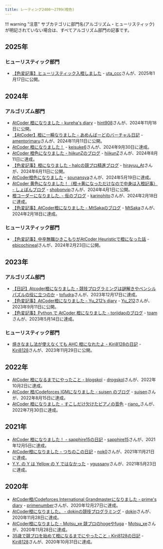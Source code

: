 ```yaml
---
title: レーティング2400〜2799(橙色)
---
```


!!! warning "注意"
    サブカテゴリに部門名(アルゴリズム・ヒューリスティック)が明記されていない場合は、すべてアルゴリズム部門の記事です。

## 2025年

### ヒューリスティック部門

- [【色変記事】ヒューリスティック入橙しました](https://utac.hateblo.jp/entry/2025/01/17/231729) - [uta_ccc](https://atcoder.jp/users/uta_ccc)さんが、2025年1月17日に公開。

## 2024年

### アルゴリズム部門

- [AtCoder 橙になりました - kureha's diary](https://kureha908.hatenablog.com/entry/2024/11/18/154518) - [hint908](https://atcoder.jp/users/hint908)さんが、2024年11月18日に公開。
- [【AtCoder】橙に一瞬なりました - あめんばーどのバーチャル日記](https://amentorimaru.hatenablog.com/entry/2024/11/11/221155) - [amentorimaru](https://atcoder.jp/users/amentorimaru)さんが、2024年11月11日に公開。
- [AtCoder 橙になりました！](https://note.com/keisuke6/n/n20f37585d93b) - [keisuke6](https://atcoder.jp/users/keisuke6)さんが、2024年9月30日に達成。
- [AtCoder 橙色になりました - hiikunZのブログ](https://hiikunz.hatenablog.com/entry/achieve-orange) - [hiikunZ](https://atcoder.jp/users/hiikunZ)さんが、2024年8月11日に達成。
- [【色変記事】橙になりました - halcの競プロ精進ブログ](https://halc-kyopro.hatenablog.com/entry/2024/06/11/203504) - [hirayuu_At](https://atcoder.jp/users/hirayuu_At)さんが、2024年6月11日に公開。
- [AtCoder橙色になりました](https://qiita.com/sounansya/items/ff20b4e25f2f2316bffe) - [sounansya](https://atcoder.jp/users/sounansya)さんが、2024年5月19日に達成。
- [AtCoder 黄色になりました！（橙→黄になっただけなので中身は入橙記事） - しょぼんブログ](https://shobon2019.hatenablog.com/entry/2024/04/01/103336) - [shobonvip](https://atcoder.jp/users/shobonvip)さんが、2024年4月1日に公開。
- [橙コーダーになりました. - 仮のブログ](https://karinohito.hatenablog.com/entry/2024/02/19/080635) - [karinohito](https://atcoder.jp/users/karinohito)さんが、2024年2月18日に達成。
- [【色変記事】AtCoder橙になりました - MtSakaのブログ](https://mt-saka.hatenablog.com/entry/2024/02/19/161655) - [MtSaka](https://atcoder.jp/users/MtSaka)さんが、2024年2月18日に達成。

### ヒューリスティック部門

- [【色変記事】中卒無職ひきこもりがAtCoder Heuristicで橙になった話](https://ebicochineal.blogspot.com/2024/02/atcoder-heuristic.html) - [ebicochineal](https://atcoder.jp/users/ebicochineal)さんが、2024年2月23日に公開。

## 2023年

### アルゴリズム部門

- [【日記】Atcoder橙になりました・競技プログラミングは謎解きやペンシルパズルの役に立つのか](https://note.com/tofu_dra/n/n3d580cb31495) - [tofudra](https://atcoder.jp/users/tofudra)さんが、2023年12月17日に達成。
- [【色変記事】AtCoder橙になりました - Yu_212’s diary](https://yu212.hatenablog.com/entry/2023/09/11/025001) - [Yu_212](https://atcoder.jp/users/Yu_212)さんが、2023年9月11日に公開。
- [【色変記事】Python で AtCoder 橙になりました - toriidaoのブログ](https://toriidao.hateblo.jp/entry/2023/05/31/210009) - [toam](https://atcoder.jp/users/toam)さんが、2023年5月14日に達成。

### ヒューリスティック部門

- [焼きなまし法が使えなくても AHC 橙になれたよ - Kiri8128の日記](https://kiri8128.hatenablog.com/entry/2023/11/29/024335) - [Kiri8128](https://atcoder.jp/users/kiri8128)さんが、2023年11月29日に公開。

## 2022年

- [AtCoder 橙になるまでにやったこと - blogskol](https://drogskol.hatenablog.com/entry/2022/10/02/233656) - [drogskol](https://atcoder.jp/users/drogskol)さんが、2022年10月2日に達成。
- [AtCoder 橙/Codeforces IGMになりました - suisen のブログ](https://suisen-kyopro.hatenablog.com/entry/2022/08/20/194813) - [suisen](https://atcoder.jp/users/suisen)さんが、2022年8月15日に達成。
- [AtCoder 橙になりました - すこしだけ欠けたピアノの音色](https://seashellpink-frostywhite.hatenablog.com/entry/2022/07/31/180610) - [riano_](https://atcoder.jp/users/riano_)さんが、2022年7月30日に達成。

## 2021年

- [AtCoder 橙になりました！ - sapphire15の日記](https://sapphire15.hatenablog.com/entry/2021/12/10/234546) - [sapphire15](https://atcoder.jp/users/sapphire15)さんが、2021年12月5日に達成。
- [AtCoder橙になりました - つちのこの日記](https://tsuchi.hateblo.jp/entry/2021/12/13/152307) - [nok0](https://atcoder.jp/users/nok0)さんが、2021年11月21日に達成。
- [Y.Y. の Y は Yellow の Y ではなかった](https://ygussany.hatenablog.com/entry/2021/05/23/230000) - [ygussany](https://atcoder.jp/users/ygussany)さんが、2021年5月23日に達成。

## 2020年

- [AtCoder橙/Codeforces International Grandmasterになりました - prime's diary](https://primenumber.hatenadiary.jp/entry/2021/01/17/063650) - [primenumber](https://atcoder.jp/users/primenumber)さんが、2020年12月27日に達成。
- [AtCoder橙になりました。 - dokinの競技プログラミング](https://dokinac.hatenablog.com/entry/2020/12/21/170425) - [dokin](https://atcoder.jp/users/dokin)さんが、2020年11月28日に達成。
- [AtCoder橙になりました - Motsu_xe 競プロのhogeやfuga](https://motsu-xe.hatenablog.com/entry/2020/12/07/000807) - [Motsu_xe](https://atcoder.jp/users/Motsu_xe)さんが、2020年11月28日に達成。
- [35歳で競プロを始めて橙になるまでにやったこと - Kiri8128の日記](https://kiri8128.hatenablog.com/entry/2020/11/01/021053) - [Kiri8128](https://atcoder.jp/users/kiri8128)さんが、2020年10月31日に達成。
